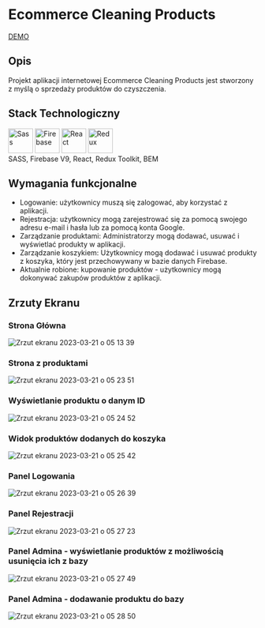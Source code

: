 # Ecommerce Cleaning Products
[DEMO](https://ecommerce-cleaning-products.web.app)
## Opis
<p> Projekt aplikacji internetowej Ecommerce Cleaning Products jest stworzony z myślą o sprzedaży produktów do czyszczenia. </p>

## Stack Technologiczny
<div>
	<img height="50" src="https://user-images.githubusercontent.com/25181517/192158956-48192682-23d5-4bfc-9dfb-6511ade346bc.png" alt="Sass" title="Sass" />
	<img height="50" src="https://user-images.githubusercontent.com/25181517/189716855-2c69ca7a-5149-4647-936d-780610911353.png" alt="Firebase" title="Firebase" />
	<img height="50" src="https://user-images.githubusercontent.com/25181517/183897015-94a058a6-b86e-4e42-a37f-bf92061753e5.png" alt="React" title="React" />
<img height="50" src="https://user-images.githubusercontent.com/25181517/187896150-cc1dcb12-d490-445c-8e4d-1275cd2388d6.png" alt="Redux" title="Redux" />
</div>
SASS, Firebase V9, React, Redux Toolkit, BEM

## Wymagania funkcjonalne
<ul>
  <li>Logowanie: użytkownicy muszą się zalogować, aby korzystać z aplikacji.</li>
  <li>Rejestracja: użytkownicy mogą zarejestrować się za pomocą swojego adresu e-mail i hasła lub za pomocą konta Google.</li>
  <li>Zarządzanie produktami: Administratorzy mogą dodawać, usuwać i wyświetlać produkty w aplikacji.</li>
  <li>Zarządzanie koszykiem: Użytkownicy mogą dodawać i usuwać produkty z koszyka, który jest przechowywany w bazie danych Firebase.</li>
  <li>Aktualnie robione: kupowanie produktów - użytkownicy mogą dokonywać zakupów produktów z aplikacji.</li>
</ul>

## Zrzuty Ekranu
### Strona Główna
![Zrzut ekranu 2023-03-21 o 05 13 39](https://user-images.githubusercontent.com/64898781/226516648-6f04f06c-44fd-4981-b7b7-7efc640b87c9.png)
### Strona z produktami
![Zrzut ekranu 2023-03-21 o 05 23 51](https://user-images.githubusercontent.com/64898781/226516822-f0db77ab-7efb-4b15-915b-c334f36c7a56.png)
### Wyświetlanie produktu o danym ID
![Zrzut ekranu 2023-03-21 o 05 24 52](https://user-images.githubusercontent.com/64898781/226516933-71f8d44f-909a-46a4-8f33-74405035b0dc.png)
### Widok produktów dodanych do koszyka
![Zrzut ekranu 2023-03-21 o 05 25 42](https://user-images.githubusercontent.com/64898781/226517000-66c148ed-c34f-4ed0-af23-028d08a2ee8b.png)
### Panel Logowania
![Zrzut ekranu 2023-03-21 o 05 26 39](https://user-images.githubusercontent.com/64898781/226517111-de644a7f-430d-48d0-bca1-2e6ffd3c42d4.png)
### Panel Rejestracji 
![Zrzut ekranu 2023-03-21 o 05 27 23](https://user-images.githubusercontent.com/64898781/226517193-d5864728-d968-4983-b293-abfaf2f2c025.png)
### Panel Admina - wyświetlanie produktów z możliwością usunięcia ich z bazy
![Zrzut ekranu 2023-03-21 o 05 27 49](https://user-images.githubusercontent.com/64898781/226517231-ca02d32f-8e44-48e5-b348-77af5fa64f8f.png)
### Panel Admina - dodawanie produktu do bazy
![Zrzut ekranu 2023-03-21 o 05 28 50](https://user-images.githubusercontent.com/64898781/226517338-40597981-4563-49d0-8cfd-a98d8a88b8b2.png)
